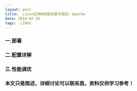 ```yaml
---
layout: post
title:  Linux应用WEB服务器专题四：Apache
date: 2018-02-28
tags:  LINUX
---
```



### 一.部署

### 二.配置详解

### 三.性能调优






### 本文只是简述，详细讨论可以联系我，资料仅供学习参考！